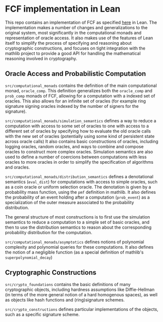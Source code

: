 # FCF implementation in Lean

This repo contains an implementation of FCF as specified [here](https://dash.harvard.edu/bitstream/handle/1/17463136/PETCHER-DISSERTATION-2015.pdf) in Lean.
The implementation makes a number of changes and generalizations to the original system, most significantly in the computational monads and representation of oracle access.
It also makes use of the features of Lean itself to simplify the process of specifying and reasoning about cryptographic constructions,
and focuses on tight integration with the mathlib project to provide a good API for handling the mathematical reasoning involved in cryptography.

## Oracle Access and Probabilistic Computation

`src/computational_monads` contains the definition of the main computational monad, `oracle_comp`.
This definition generalizes both the `oracle_comp` and `prob_comp` monads of FCF, allowing for a computation with a indexed set of oracles.
This also allows for an infinite set of oracles (for example ring signature signing oracles indexed by the number of signers for the signature).

`src/computational_monads/simulation_semantics` defines a way to reduce a computation with access to some set of oracles to one with access to a different set of oracles by specifying how to evaluate the old oracle calls with the new set of oracles (potentially using some kind of persistent state across oracle calls)
It also contains basic constructions of oracles, including logging oracles, random oracles, and ways to combine and compose oracles to construct more complex oracles.
Simulation semantics are also used to define a number of coercions between computations with less oracles to more oracles in order to simplify the specification of algorithms and oracles.

`src/computational_monads/distribution_semantics` defines a denotational semantics (`eval_dist`) for computations with access to simple oracles, such as a coin oracle or uniform selection oracle.
The denotation is given by a probability mass function, using the `pmf` definition in mathlib.
It also defines the probability of an event holding after a computation (`prob_event`) as a specialization of the outer measure associated to the probability distribution.

The general structure of most constructions is to first use the simulation semantics to reduce a computation to a simple set of basic oracles, and then to use the distribution semantics to reason about the corresponding probability distribution for the computation.

`src/computational_monads/asymptotics` defines notions of polynomial complexity and polynomial queries for these computations.
It also defines the notion of a negligible function (as a special definition of mathlib's `superpolynomial_decay`)

## Cryptographic Constructions

`src/crypto_foundations` contains the basic definitions of many cryptographic objects, including hardness assumptions like Diffie-Hellman (in terms of the more general notion of a hard homogenous spaces), as well as objects like hash functions and (ring)signature schemes.

`src/crypto_constructions` defines particular implementations of the objects, such as a specific signature scheme.